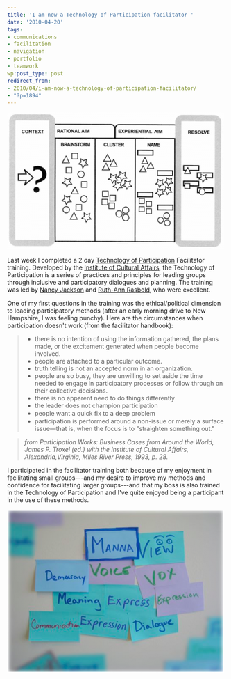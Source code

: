 ```yaml
---
title: 'I am now a Technology of Participation facilitator '
date: '2010-04-20'
tags:
- communications
- facilitation
- navigation
- portfolio
- teamwork
wp:post_type: post
redirect_from:
- 2010/04/i-am-now-a-technology-of-participation-facilitator/
- "?p=1894"
---
```


[ ![](2010-04-20-I-am-now-a-Technology-of-Participation-facilitator-/Consensus-Workshop-500x314.png "Consensus Workshop") ](2010-04-20-I-am-now-a-Technology-of-Participation-facilitator-/Consensus-Workshop.png)

Last week I completed a 2 day [Technology of Participation](http://www.ica-usa.org/index.php?pr=whatistop) Facilitator training. Developed by the [Institute of Cultural Affairs](http://www.ica-usa.org/index.php), the Technology of Participation is a series of practices and principles for leading groups through inclusive and participatory dialogues and planning. The training was led by [Nancy Jackson](http://www.gammybird.com/) and [Ruth-Ann Rasbold](http://www.donahue.umassp.edu/services/earlyed/headstart/staff), who were excellent.

One of my first questions in the training was the ethical/political dimension to leading participatory methods (after an early morning drive to New Hampshire, I was feeling punchy). Here are the circumstances when participation doesn't work (from the facilitator handbook):

> - there is no intention of using the information gathered, the plans made, or the excitement generated when people become involved.
> - people are attached to a particular outcome.
> - truth telling is not an accepted norm in an organization.
> - people are so busy, they are unwilling to set aside the time needed to engage in participatory processes or follow through on their collective decisions.
> - there is no apparent need to do things differently
> - the leader does not champion participation
> - people want a quick ﬁx to a deep problem
> - participation is performed around a non-issue or merely a surface issue—that is, when the focus is to "straighten something out."

> _from Participation Works: Business Cases from Around the World, James P. Troxel (ed.) with the Institute of Cultural Affairs, Alexandria,Virginia, Miles River Press, 1993, p. 28._

I participated in the facilitator training both because of my enjoyment in facilitating small groups---and my desire to improve my methods and confidence for facilitating larger groups---and that my boss is also trained in the Technology of Participation and I've quite enjoyed being a participant in the use of these methods.

[ ![](2010-04-20-I-am-now-a-Technology-of-Participation-facilitator-/Manna-500x376.png "Manna") ](2010-04-20-I-am-now-a-Technology-of-Participation-facilitator-/Manna.png)
